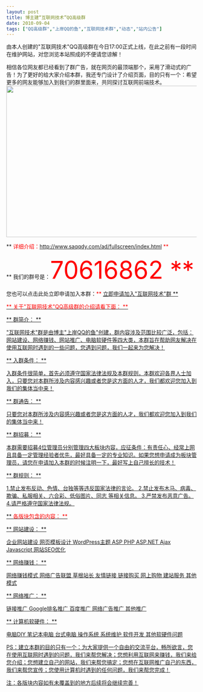 ```yaml
---
layout: post
title: 博主建“互联网技术”QQ高级群		
date: 2010-09-04
tags: ["QQ高级群","上岸QQ的鱼","互联网技术群","动态","站内公告"]
---
```


由本人创建的"互联网技术"QQ高级群在今日17:00正式上线，在此之前有一段时间在维护网站，对您浏览本站照成的不便请您谅解！

相信各位网友都已经看到了群广告，就在网页的最顶端那个，采用了滑动式的广告！为了更好的给大家介绍本群，我还专门设计了介绍页面，目的只有一个：希望更多的网友能够加入到我们的群里面来，共同探讨互联网前端技术。
<a href="saqqdy-club.jpg"><img class="alignnone size-full wp-image-236" title="saqqdy-club" src="http://www.saqqdy.com/wp-content/uploads/2010/09/saqqdy-club.jpg" alt="" width="563" height="400" /></a>

** <span style="color: red;">详细介绍：<a href="http://www.saqqdy.com/ad/fullscreen/index.html">http://www.saqqdy.com/ad/fullscreen/index.html **</strong>

** 我们的群号是：<span style="font-size: 48pt;"><span style="color: red;">70616862 **

您也可以点击此处立即申请加入本群：<span style="color: red;">** <a href="http://qun.qq.com/air/#search/tx/70616862" target="_blank">立即申请加入"互联网技术"群 **</strong>

<span style="color: red;">** 关于"互联网技术"QQ高级群的介绍请看下面： **

** 群简介： **

"互联网技术"群是由博主"上岸QQ的鱼"创建，群内容涉及范围比较广泛，包括：网站建设、网络赚钱、网站推广、电脑软硬件等四大类，本群旨在帮助网友解决在使用互联网时遇到的一些问题，您遇到问题，我们一起来为您解决！

<!--nextpage-->** 入群条件： **

入群条件很简单，首先必须遵守国家法律法规及本群规则，本群欢迎各界人士加入，只要您对本群所涉及内容感兴趣或者您是这方面的人才，我们都欢迎您加入到我们的集体当中来！

** 群通告： **

只要您对本群所涉及内容感兴趣或者您是这方面的人才，我们都欢迎您加入到我们的集体当中来！

** 群招募： **

本群需要招募4位管理员分别管理四大板块内容，应征条件：有责任心、经常上网且具备一定管理经验者优先，最好具备一定的专业知识。如果您想申请成为板块管理员，请您在申请加入本群的时候注明一下，最好写上自己擅长的技术！

** 群规则： **

1.禁止发布反动、色情、台独等等违反国家法律的言论。
2.禁止发布木马、病毒、欺骗、私服相关、六合彩、低俗图片、同志 等相关信息。
3.严禁发布恶意广告。
4.请严格遵守国家法律法规。

** <span style="color: red;">各版块包含的内容： **

** 网站建设： **

企业网站建设
网页模板设计
WordPress主题
ASP
PHP
ASP.NET
Ajax
Javascript
网站SEO优化

** 网络赚钱： **

网络赚钱模式
网络广告联盟
草根站长
友情链接
链接购买
网上购物
建站服务
其他模式

** 网络推广： **

链接推广
Google排名推广
百度推广
网络广告推广
其他推广

** 计算机软硬件： **

电脑DIY
笔记本电脑
台式电脑
操作系统
系统维护
软件开发
其他软硬件问题

PS：建立本群的目的只有一个：为大家提供一个自由的交流平台，畅所欲言，您在使用互联网时遇到的问题，我们来帮您解决；您想利用互联网来赚钱，我们来给您介绍；您想建立自己的网站，我们来帮您搞定；您想在互联网推广自己的东西，我们来帮您宣传；您使用计算机时遇到的任何问题，我们来帮您完成！

注：各版块内容如有未覆盖到的地方后续将会继续完善！		